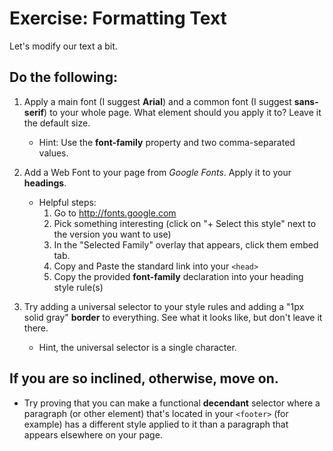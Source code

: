 # Exercise: Formatting Text

Let's modify our text a bit. 

## Do the following:

1. Apply a main font (I suggest **Arial**) and a common font (I suggest **sans-serif**) to your whole page.  What element should you apply it to?  Leave it the default size.
    - Hint:  Use the **font-family** property and two comma-separated values.

1. Add a Web Font to your page from *Google Fonts*.  Apply it to your **headings**.
    - Helpful steps:
        1. Go to http://fonts.google.com
        1. Pick something interesting (click on "+ Select this style" next to the version you want to use)
        1. In the "Selected Family" overlay that appears, click them embed tab.
        1. Copy and Paste the standard link into your `<head>`
        1. Copy the provided **font-family** declaration into your heading style rule(s)

1. Try adding a universal selector to your style rules and adding a "1px solid gray" **border** to everything.  See what it looks like, but don't leave it there.
    - Hint, the universal selector is a single character.

## If you are so inclined, otherwise, move on.
- Try proving that you can make a functional **decendant** selector where a paragraph (or other element) that's located in your `<footer>` (for example) has a different style applied to it than a paragraph that appears elsewhere on your page.
